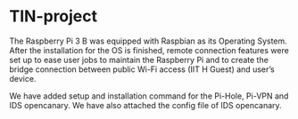 # TIN-project

The Raspberry Pi 3 B was equipped with Raspbian as its Operating System. After the installation for the OS is finished, 
remote connection features were set up to ease user jobs to maintain the Raspberry Pi and to create the bridge connection 
between public Wi-Fi access (IIT H Guest) and user’s device.

We have added setup and installation command for the Pi-Hole, Pi-VPN and IDS opencanary. 
We have also attached the config file of IDS opencanary. 
